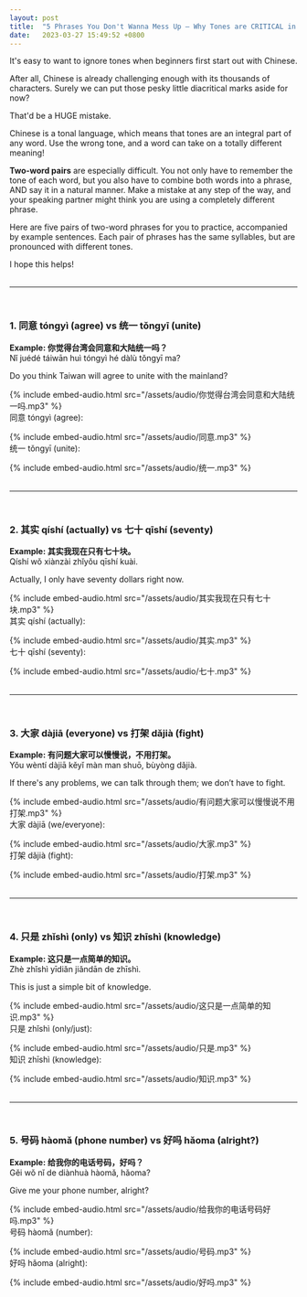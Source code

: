 ```yaml
---
layout: post
title:  "5 Phrases You Don't Wanna Mess Up — Why Tones are CRITICAL in Chinese! (Audio examples included)"
date:   2023-03-27 15:49:52 +0800
---
```


It's easy to want to ignore tones when beginners first start out with Chinese.

After all, Chinese is already challenging enough with its thousands of characters. Surely we can put those pesky little diacritical marks aside for now?

That'd be a HUGE mistake.

Chinese is a tonal language, which means that tones are an integral part of any word. Use the wrong tone, and a word can take on a totally different meaning!

**Two-word pairs** are especially difficult. You not only have to remember the tone of each word, but you also have to combine both words into a phrase, AND say it in a natural manner. Make a mistake at any step of the way, and your speaking partner might think you are using a completely different phrase.

Here are five pairs of two-word phrases for you to practice, accompanied by example sentences. Each pair of phrases has the same syllables, but are pronounced with different tones.

I hope this helps!
<br>
<br>

---

<br>

### 1. **同意** tóngyì (agree) vs **统一** tǒngyī (unite)

**Example: 你觉得台湾会同意和大陆统一吗？**<br>
Nǐ juédé táiwān huì tóngyì hé dàlù tǒngyī ma?

Do you think Taiwan will agree to unite with the mainland? 

{% include embed-audio.html src="/assets/audio/你觉得台湾会同意和大陆统一吗.mp3" %}
<br>
同意 tóngyì (agree):

{% include embed-audio.html src="/assets/audio/同意.mp3" %}
<br>
统一 tǒngyī (unite):

{% include embed-audio.html src="/assets/audio/统一.mp3" %}
<br>
<br>

---

<br>

### 2. **其实** qíshí (actually) vs **七十** qīshí (seventy)

**Example: 其实我现在只有七十块。**<br>
Qíshí wǒ xiànzài zhǐyǒu qīshí kuài.

Actually, I only have seventy dollars right now.

{% include embed-audio.html src="/assets/audio/其实我现在只有七十块.mp3" %}
<br>
其实 qíshí (actually):

{% include embed-audio.html src="/assets/audio/其实.mp3" %}
<br>
七十 qīshí (seventy):

{% include embed-audio.html src="/assets/audio/七十.mp3" %}
<br>
<br>


---

<br>

### 3. **大家** dàjiā (everyone) vs **打架** dǎjià (fight)

**Example: 有问题大家可以慢慢说，不用打架。**<br>
Yǒu wèntí dàjiā kěyǐ màn man shuō, bùyòng dǎjià.

If there's any problems, we can talk through them; we don’t have to fight.

{% include embed-audio.html src="/assets/audio/有问题大家可以慢慢说不用打架.mp3" %}
<br>
大家 dàjiā (we/everyone):

{% include embed-audio.html src="/assets/audio/大家.mp3" %}
<br>
打架 dǎjià (fight):

{% include embed-audio.html src="/assets/audio/打架.mp3" %}
<br>
<br>

---

<br>

### 4. **只是** zhǐshì (only) vs **知识** zhīshì (knowledge) 

**Example: 这只是一点简单的知识。**<br>
Zhè zhǐshì yīdiǎn jiǎndān de zhīshì.

This is just a simple bit of knowledge.

{% include embed-audio.html src="/assets/audio/这只是一点简单的知识.mp3" %}
<br>
只是 zhǐshì (only/just):

{% include embed-audio.html src="/assets/audio/只是.mp3" %}
<br>
知识 zhīshì (knowledge):

{% include embed-audio.html src="/assets/audio/知识.mp3" %}
<br>
<br>

---

<br>

### 5. **号码** hàomǎ (phone number) vs **好吗** hǎoma (alright?) 

**Example: 给我你的电话号码，好吗？**<br>
Gěi wǒ nǐ de diànhuà hàomǎ, hǎoma?

Give me your phone number, alright?

{% include embed-audio.html src="/assets/audio/给我你的电话号码好吗.mp3" %}
<br>
号码 hàomǎ (number):

{% include embed-audio.html src="/assets/audio/号码.mp3" %}
<br>
好吗 hǎoma (alright):

{% include embed-audio.html src="/assets/audio/好吗.mp3" %}
<br>
<br>

[jekyll-docs]: https://jekyllrb.com/docs/home
[jekyll-gh]:   https://github.com/jekyll/jekyll
[jekyll-talk]: https://talk.jekyllrb.com/
